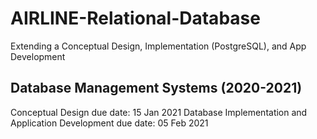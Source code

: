 # AIRLINE-Relational-Database
Extending a Conceptual Design, Implementation (PostgreSQL), and App Development
## Database Management Systems (2020-2021)
Conceptual Design due date: 15 Jan 2021
Database Implementation and Application Development due date: 05 Feb 2021
